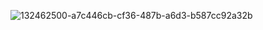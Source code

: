 
![132462500-a7c446cb-cf36-487b-a6d3-b587cc92a32b](https://user-images.githubusercontent.com/101038850/161099510-fa6effe2-fbb1-42d9-afbe-7fd812d9dfb9.png)
